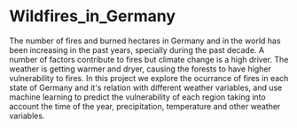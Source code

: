 # Wildfires_in_Germany
The number of fires and burned hectares in Germany and in the world has been increasing in the past years, specially during the past decade. A number of factors contribute to fires but climate change is a high driver. The weather is getting warmer and dryer, causing the forests to have higher vulnerability to fires. In this project we explore the ocurrance of fires in each state of Germany and it's relation with different weather variables, and use machine learning to predict the vulnerability of each region taking into account the time of the year, precipitation, temperature and other weather variables.
